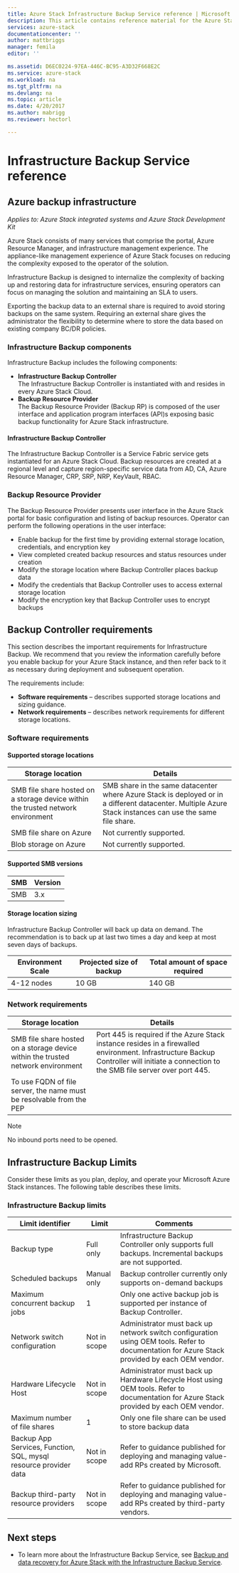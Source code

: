 ```yaml
---
title: Azure Stack Infrastructure Backup Service reference | Microsoft Docs
description: This article contains reference material for the Azure Stack Infrastructure Backup Service.
services: azure-stack
documentationcenter: ''
author: mattbriggs
manager: femila
editor: ''

ms.assetid: D6EC0224-97EA-446C-BC95-A3D32F668E2C
ms.service: azure-stack
ms.workload: na
ms.tgt_pltfrm: na
ms.devlang: na
ms.topic: article
ms.date: 4/20/2017
ms.author: mabrigg
ms.reviewer: hectorl

---
```

# Infrastructure Backup Service reference

## Azure backup infrastructure

*Applies to: Azure Stack integrated systems and Azure Stack Development Kit*

Azure Stack consists of many services that comprise the portal, Azure Resource Manager, and infrastructure management experience. The appliance-like management experience of Azure Stack focuses on reducing the complexity exposed to the operator of the solution.

Infrastructure Backup is designed to internalize the complexity of backing up and restoring data for infrastructure services, ensuring operators can focus on managing the solution and maintaining an SLA to users.

Exporting the backup data to an external share is required to avoid storing backups on the same system. Requiring an external share gives the administrator the flexibility to determine where to store the data based on existing company BC/DR policies. 

### Infrastructure Backup components

Infrastructure Backup includes the following components:

 - **Infrastructure Backup Controller**  
 The Infrastructure Backup Controller is instantiated with and resides in every Azure Stack Cloud.
 - **Backup Resource Provider**  
 The Backup Resource Provider (Backup RP) is composed of the user interface and application program interfaces (API)s exposing basic backup functionality for Azure Stack infrastructure.

#### Infrastructure Backup Controller

The Infrastructure Backup Controller is a Service Fabric service gets instantiated for an Azure Stack Cloud. Backup resources are created at a regional level and capture region-specific service data from AD, CA, Azure Resource Manager, CRP, SRP, NRP, KeyVault, RBAC. 

### Backup Resource Provider

The Backup Resource Provider presents user interface in the Azure Stack portal for basic configuration and listing of backup resources. Operator can perform the following operations in the user interface:

 - Enable backup for the first time by providing external storage location, credentials, and encryption key
 - View completed created backup resources and status resources under creation
 - Modify the storage location where Backup Controller places backup data
 - Modify the credentials that Backup Controller uses to access external storage location
 - Modify the encryption key that Backup Controller uses to encrypt backups 


## Backup Controller requirements

This section describes the important requirements for Infrastructure Backup. We recommend that you review the information carefully before you enable backup for your Azure Stack instance, and then refer back to it as necessary during deployment and subsequent operation.

The requirements include:

  - **Software requirements** – describes supported storage locations and sizing guidance. 
  - **Network requirements** – describes network requirements for different storage locations.  

### Software requirements

#### Supported storage locations

| Storage location                                                                 | Details                                                                                                                                                  |
|----------------------------------------------------------------------------------|----------------------------------------------------------------------------------------------------------------------------------------------------------|
| SMB file share hosted on a storage device within the trusted network environment | SMB share in the same datacenter where Azure Stack is deployed or in a different datacenter. Multiple Azure Stack instances can use the same file share. |
| SMB file share on Azure                                                          | Not currently supported.                                                                                                                                 |
| Blob storage on Azure                                                            | Not currently supported.                                                                                                                                 |

#### Supported SMB versions

| SMB | Version |
|-----|---------|
| SMB | 3.x     |

#### Storage location sizing 

Infrastructure Backup Controller will back up data on demand. The recommendation is to back up at last two times a day and keep at most seven days of backups. 

| Environment Scale | Projected size of backup | Total amount of space required |
|-------------------|--------------------------|--------------------------------|
| 4-12 nodes        | 10 GB                     | 140 GB                          |

### Network requirements
| Storage location                                                                 | Details                                                                                                                                                                                 |
|----------------------------------------------------------------------------------|-----------------------------------------------------------------------------------------------------------------------------------------------------------------------------------------|
| SMB file share hosted on a storage device within the trusted network environment | Port 445 is required if the Azure Stack instance resides in a firewalled environment. Infrastructure Backup Controller will initiate a connection to the SMB file server over port 445. |
| To use FQDN of file server, the name must be resolvable from the PEP             |                                                                                                                                                                                         |

> [!Note]  
> No inbound ports need to be opened.


## Infrastructure Backup Limits

Consider these limits as you plan, deploy, and operate your Microsoft Azure Stack instances. The following table describes these limits.

### Infrastructure Backup limits
| Limit identifier                                                 | Limit        | Comments                                                                                                                                    |
|------------------------------------------------------------------|--------------|---------------------------------------------------------------------------------------------------------------------------------------------|
| Backup type                                                      | Full only    | Infrastructure Backup Controller only supports full backups. Incremental backups are not supported.                                          |
| Scheduled backups                                                | Manual only  | Backup controller currently only supports on-demand backups                                                                                 |
| Maximum concurrent backup jobs                                   | 1            | Only one active backup job is supported per instance of Backup Controller.                                                                  |
| Network switch configuration                                     | Not in scope | Administrator must back up network switch configuration using OEM tools. Refer to documentation for Azure Stack provided by each OEM vendor. |
| Hardware Lifecycle Host                                          | Not in scope | Administrator must back up Hardware Lifecycle Host using OEM tools. Refer to documentation for Azure Stack provided by each OEM vendor.      |
| Maximum number of file shares                                    | 1            | Only one file share can be used to store backup data                                                                                        |
| Backup App Services, Function, SQL, mysql resource provider data | Not in scope | Refer to guidance published for deploying and managing value-add RPs created by Microsoft.                                                  |
| Backup third-party resource providers                              | Not in scope | Refer to guidance published for deploying and managing value-add RPs created by third-party vendors.                                          |

## Next steps

 - To learn more about the Infrastructure Backup Service, see [Backup and data recovery for Azure Stack with the Infrastructure Backup Service](azure-stack-backup-infrastructure-backup.md).